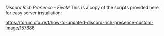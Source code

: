 *Discord Rich Presence - FiveM*
This is a copy of the scripts provided here for easy server installation:

https://forum.cfx.re/t/how-to-updated-discord-rich-presence-custom-image/157686
